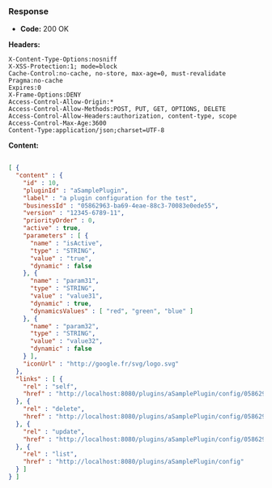 ### Response

* **Code:** 200 OK

**Headers:**

`X-Content-Type-Options:nosniff`  
`X-XSS-Protection:1; mode=block`  
`Cache-Control:no-cache, no-store, max-age=0, must-revalidate`  
`Pragma:no-cache`  
`Expires:0`  
`X-Frame-Options:DENY`  
`Access-Control-Allow-Origin:*`  
`Access-Control-Allow-Methods:POST, PUT, GET, OPTIONS, DELETE`  
`Access-Control-Allow-Headers:authorization, content-type, scope`  
`Access-Control-Max-Age:3600`  
`Content-Type:application/json;charset=UTF-8`  

**Content:**

```json
    
[ {
  "content" : {
    "id" : 10,
    "pluginId" : "aSamplePlugin",
    "label" : "a plugin configuration for the test",
    "businessId" : "05862963-ba69-4eae-88c3-70083e0ede55",
    "version" : "12345-6789-11",
    "priorityOrder" : 0,
    "active" : true,
    "parameters" : [ {
      "name" : "isActive",
      "type" : "STRING",
      "value" : "true",
      "dynamic" : false
    }, {
      "name" : "param31",
      "type" : "STRING",
      "value" : "value31",
      "dynamic" : true,
      "dynamicsValues" : [ "red", "green", "blue" ]
    }, {
      "name" : "param32",
      "type" : "STRING",
      "value" : "value32",
      "dynamic" : false
    } ],
    "iconUrl" : "http://google.fr/svg/logo.svg"
  },
  "links" : [ {
    "rel" : "self",
    "href" : "http://localhost:8080/plugins/aSamplePlugin/config/05862963-ba69-4eae-88c3-70083e0ede55"
  }, {
    "rel" : "delete",
    "href" : "http://localhost:8080/plugins/aSamplePlugin/config/05862963-ba69-4eae-88c3-70083e0ede55"
  }, {
    "rel" : "update",
    "href" : "http://localhost:8080/plugins/aSamplePlugin/config/05862963-ba69-4eae-88c3-70083e0ede55"
  }, {
    "rel" : "list",
    "href" : "http://localhost:8080/plugins/aSamplePlugin/config"
  } ]
} ]
```
